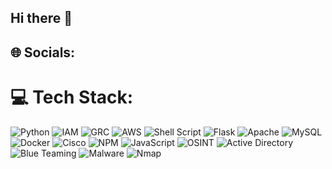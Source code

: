 ## Hi there 👋

## 🌐 Socials:

# 💻 Tech Stack:
![Python](https://img.shields.io/badge/python-3670A0?style=plastic&logo=python&logoColor=ffdd54) ![IAM](https://img.shields.io/badge/IAM-blue) ![GRC](https://img.shields.io/badge/GRC-blue) ![AWS](https://img.shields.io/badge/AWS-%23FF9900.svg?style=plastic&logo=amazon-aws&logoColor=white) ![Shell Script](https://img.shields.io/badge/shell_script-%23121011.svg?style=plastic&logo=gnu-bash&logoColor=white) ![Flask](https://img.shields.io/badge/flask-%23000.svg?style=plastic&logo=flask&logoColor=white) ![Apache](https://img.shields.io/badge/apache-%23D42029.svg?style=plastic&logo=apache&logoColor=white) ![MySQL](https://img.shields.io/badge/mysql-%2300000f.svg?style=plastic&logo=mysql&logoColor=white) ![Docker](https://img.shields.io/badge/docker-%230db7ed.svg?style=plastic&logo=docker&logoColor=white) ![Cisco](https://img.shields.io/badge/cisco-%23049fd9.svg?style=plastic&logo=cisco&logoColor=black) ![NPM](https://img.shields.io/badge/NPM-%23CB3837.svg?style=plastic&logo=npm&logoColor=white) ![JavaScript](https://img.shields.io/badge/javascript-%23323330.svg?style=plastic&logo=javascript&logoColor=%23F7DF1E) ![OSINT](https://img.shields.io/badge/OSINT-%23FF4500?style=flat) ![Active Directory](https://img.shields.io/badge/Active%20Directory-%23007396?style=flat&logo=active-directory&logoColor=white) ![Blue Teaming](https://img.shields.io/badge/Blue%20Teaming-%230000FF?style=flat) ![Malware](https://img.shields.io/badge/Malware-%23FF0000?style=flat) ![Nmap](https://img.shields.io/badge/Nmap-%23000000?style=flat&logo=nmap&logoColor=white)
